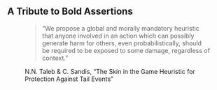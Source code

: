 ## A Tribute to Bold Assertions

<figure>
  <blockquote>
    &ldquo;We propose a global and morally mandatory heuristic that
    anyone involved in an action which can possibly generate harm for
    others, even probabilistically, should be required to be exposed to
    some damage, regardless of context.&rdquo;
  </blockquote>
  
  <figcaption>
    N.N. Taleb & C. Sandis, &ldquo;The Skin in the Game Heuristic for
    Protection Against Tail Events&rdquo;
  </figcaption>
</figure>
